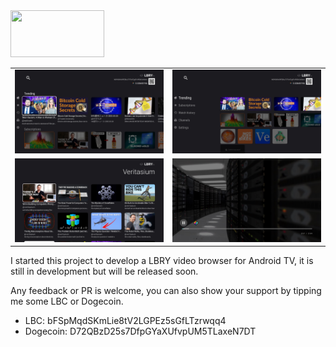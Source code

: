 <img src="/logo.png" width="150" height="75">
<table>
    <tr>
        <td><img src="/screenshot/browse1.jpg"></td>
        <td><img src="/screenshot/browse2.jpg"></td>
    </tr> 
    <tr>
        <td><img src="/screenshot/channel.jpg"></td>
        <td><img src="/screenshot/player.jpg"></td>
    </tr> 
</table>

I started this project to develop a LBRY video browser for Android TV, it is still in development
but will be released soon.

Any feedback or PR is welcome, you can also show your support by tipping me some LBC or Dogecoin.

* LBC: bFSpMqdSKmLie8tV2LGPEz5sGfLTzrwqq4
* Dogecoin: D72QBzD25s7DfpGYaXUfvpUM5TLaxeN7DT
